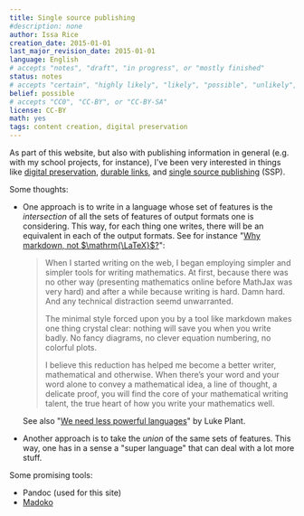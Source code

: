 ```yaml
---
title: Single source publishing
#description: none
author: Issa Rice
creation_date: 2015-01-01
last_major_revision_date: 2015-01-01
language: English
# accepts "notes", "draft", "in progress", or "mostly finished"
status: notes
# accepts "certain", "highly likely", "likely", "possible", "unlikely", "highly unlikely", "remote", "impossible", "log", "emotional", or "fiction"
belief: possible
# accepts "CC0", "CC-BY", or "CC-BY-SA"
license: CC-BY
math: yes
tags: content creation, digital preservation
---
```


As part of this website, but also with publishing information in general (e.g. with my school projects, for instance), I've been very interested in things like [digital preservation](), [durable links](durable-link), and [single source publishing](!w) (SSP).

Some thoughts:

- One approach is to write in a language whose set of features is the *intersection* of all the sets of features of output formats one is considering.
This way, for each thing one writes, there will be an equivalent in each of the output formats.
See for instance "[Why markdown, not $\mathrm{\LaTeX}$?](https://www.peterkrautzberger.org/0070/)":

    > When I started writing on the web, I began employing simpler and
    > simpler tools for writing mathematics. At first, because there was
    > no other way (presenting mathematics online before MathJax was
    > very hard) and after a while because writing is hard. Damn hard.
    > And any technical distraction seemd unwarranted.
    > 
    > The minimal style forced upon you by a tool like markdown makes
    > one thing crystal clear: nothing will save you when you write
    > badly. No fancy diagrams, no clever equation numbering, no
    > colorful plots.
    > 
    > I believe this reduction has helped me become a better writer,
    > mathematical and otherwise. When there’s your word and your word
    > alone to convey a mathematical idea, a line of thought, a delicate
    > proof, you will find the core of your mathematical writing talent,
    > the true heart of how you write your mathematics well.

    See also "[We need less powerful languages](http://lukeplant.me.uk/blog/posts/less-powerful-languages/)" by Luke Plant.

- Another approach is to take the *union* of the same sets of features.
This way, one has in a sense a "super language" that can deal with a lot more stuff.

Some promising tools:

- Pandoc (used for this site)
- [Madoko](https://www.madoko.net/)
